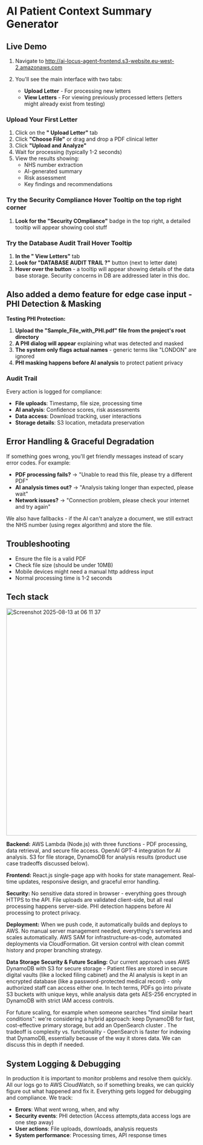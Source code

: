 # AI Patient Context Summary Generator

## Live Demo

1. Navigate to http://ai-locus-agent-frontend.s3-website.eu-west-2.amazonaws.com

2. You'll see the main interface with two tabs:
   - **Upload Letter** - For processing new letters
   - **View Letters** - For viewing previously processed letters (letters might already exist from testing)

### Upload Your First Letter
1. Click on the **" Upload Letter"** tab
2. Click **"Choose File"** or drag and drop a PDF clinical letter
3. Click **"Upload and Analyze"**
4. Wait for processing (typically 1-2 seconds)
5. View the results showing:
   - NHS number extraction
   - AI-generated summary
   - Risk assessment
   - Key findings and recommendations

### Try the Security Compliance Hover Tooltip on the top right corner
1. **Look for the "Security COmpliance"** badge in the top right, a detailed tooltip will appear showing cool stuff

### Try the Database Audit Trail Hover Tooltip
1. **In the " View Letters"** tab
2. **Look for "DATABASE AUDIT TRAIL ?"** button (next to letter date)
3. **Hover over the button** - a tooltip will appear showing details of the data base storage. Security concerns in DB are addressed later in this doc.
  
## Also added a demo feature for edge case input - PHI Detection & Masking

**Testing PHI Protection:**
1. **Upload the "Sample_File_with_PHI.pdf" file from the project's root directory** 
2. **A PHI dialog will appear** explaining what was detected and masked
3. **The system only flags actual names** - generic terms like "LONDON" are ignored
4. **PHI masking happens before AI analysis** to protect patient privacy

### Audit Trail
Every action is logged for compliance:
- **File uploads**: Timestamp, file size, processing time
- **AI analysis**: Confidence scores, risk assessments
- **Data access**: Download tracking, user interactions
- **Storage details**: S3 location, metadata preservation

## Error Handling & Graceful Degradation

 If something goes wrong, you'll get friendly messages instead of scary error codes. For example:
- **PDF processing fails?** → "Unable to read this file, please try a different PDF"
- **AI analysis times out?** → "Analysis taking longer than expected, please wait"
- **Network issues?** → "Connection problem, please check your internet and try again"

We also have fallbacks - if the AI can't analyze a document, we still extract the NHS number (using regex algorithm) and store the file.

##  Troubleshooting

- Ensure the file is a valid PDF
- Check file size (should be under 10MB)
- Mobile devices might need a manual http address input
- Normal processing time is 1-2 seconds

## Tech stack
<img width="1157" height="600" alt="Screenshot 2025-08-13 at 06 11 37" src="https://github.com/user-attachments/assets/91f1328f-e5a4-4f12-995c-a4dee1120745" />

**Backend:** AWS Lambda (Node.js) with three functions - PDF processing, data retrieval, and secure file access. OpenAI GPT-4 integration for AI analysis. S3 for file storage, DynamoDB for analysis results (product use case tradeoffs discussed below).

**Frontend:** React.js single-page app with hooks for state management. Real-time updates, responsive design, and graceful error handling.

**Security:** No sensitive data stored in browser - everything goes through HTTPS to the API. File uploads are validated client-side, but all real processing happens server-side. PHI detection happens before AI processing to protect privacy.


**Deployment:**  When we push code, it automatically builds and deploys to AWS. No manual server management needed, everything's serverless and scales automatically. AWS SAM for infrastructure-as-code, automated deployments via CloudFormation. Git version control with clean commit history and proper branching strategy.

**Data Storage Security & Future Scaling:**
Our current approach uses AWS DynamoDB with S3 for secure storage - Patient files are stored in secure digital vaults (like a locked filing cabinet) and the AI analysis is kept in an encrypted database (like a password-protected medical record) - only authorized staff can access either one.
In tech terms, PDFs go into private S3 buckets with unique keys, while analysis data gets AES-256 encrypted in DynamoDB with strict IAM access controls. 

For future scaling, for example when someone searches "find similar heart conditions":
we're considering a hybrid approach: keep DynamoDB for fast, cost-effective primary storage, but add an OpenSearch cluster . The tradeoff is complexity vs. functionality - OpenSearch is faster for indexing that DynamoDB, essentially because of the way it stores data. We can discuss this in depth if needed.


## System Logging & Debugging
In production it is important to monitor problems and resolve them quickly. All our logs go to AWS CloudWatch, so if something breaks, we can quickly figure out what happened and fix it.
Everything gets logged for debugging and compliance. We track:
- **Errors**: What went wrong, when, and why
- **Security events**: PHI detection  (Access attempts,data access logs are one step away)
- **User actions**: File uploads, downloads, analysis requests
- **System performance**: Processing times, API response times



